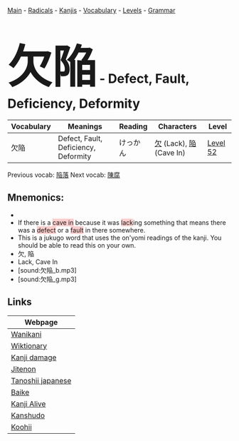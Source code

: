 <style> bigfont {font-size: 100px}</style>
[Main](../README.md) -
[Radicals](../radicals.md) -
[Kanjis](../kanjis.md) -
[Vocabulary](../vocabulary.md) -
[Levels](../levels.md) -
[Grammar](../grammar.md)
# <bigfont> 欠陥</bigfont> - Defect, Fault, Deficiency, Deformity 

| Vocabulary | Meanings | Reading | Characters | Level |
| --- | --- | --- | --- | --- |
| 欠陥 | Defect, Fault, Deficiency, Deformity | けっかん |  [欠](../kanjis/欠.md) (Lack), [陥](../kanjis/陥.md) (Cave In) | [Level 52](../levels/wk_level52.md) |

Previous vocab: [陥落](陥落.md) Next vocab: [陳腐](陳腐.md) 

## Mnemonics:

* 
* If there is a <span style="background-color:#ffcccb"> cave in</span> because it was <span style="background-color:#ffcccb"> lack</span>ing something that means there was a <span style="background-color:#ffcccb"> defect</span> or a <span style="background-color:#ffcccb"> fault</span> in there somewhere.
* This is a jukugo word that uses the on'yomi readings of the kanji. You should be able to read this on your own.
* 欠, 陥
* Lack, Cave In
* [sound:欠陥_b.mp3]
* [sound:欠陥_g.mp3]


## Links 

| Webpage |
| --- |
| [Wanikani          ](https://www.wanikani.com/kanji/欠陥) |
| [Wiktionary        ](https://en.wiktionary.org/wiki/欠陥) |
| [Kanji damage      ](http://www.kanjidamage.com/kanji/search?utf8=✓&q=欠陥) |
| [Jitenon           ](https://jitenon.com/kanji/欠陥) |
| [Tanoshii japanese ](https://www.tanoshiijapanese.com/dictionary/kanji.cfm?k=欠陥) |
| [Baike             ](https://baike.baidu.com/item/欠陥) |
| [Kanji Alive       ](https://app.kanjialive.com/欠陥) |
| [Kanshudo          ](https://www.kanshudo.com/searchmn?q=欠陥) |
| [Koohii            ](https://kanji.koohii.com/study/kanji/欠陥) |
